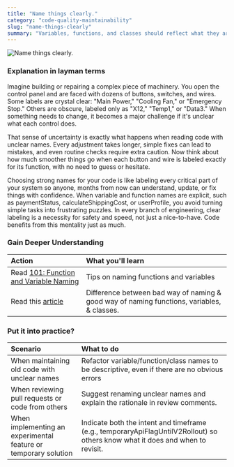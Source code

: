 ```yaml
---
title: "Name things clearly."
category: "code-quality-maintainability"
slug: "name-things-clearly"
summary: "Variables, functions, and classes should reflect what they are or do -- your future teammates (and self) will thank you."
---
```

![Name things clearly.](/principles/name-things-clearly/comic.png)

### Explanation in layman terms

Imagine building or repairing a complex piece of machinery. You open the control panel and are faced with dozens of buttons, switches, and wires. Some labels are crystal clear: "Main Power," "Cooling Fan," or "Emergency Stop." Others are obscure, labeled only as "X12," "Temp1," or "Data3." When something needs to change, it becomes a major challenge if it's unclear what each control does.

That sense of uncertainty is exactly what happens when reading code with unclear names. Every adjustment takes longer, simple fixes can lead to mistakes, and even routine checks require extra caution. Now think about how much smoother things go when each button and wire is labeled exactly for its function, with no need to guess or hesitate.

Choosing strong names for your code is like labeling every critical part of your system so anyone, months from now can understand, update, or fix things with confidence. When variable and function names are explicit, such as paymentStatus, calculateShippingCost, or userProfile, you avoid turning simple tasks into frustrating puzzles. In every branch of engineering, clear labeling is a necessity for safety and speed, not just a nice-to-have. Code benefits from this mentality just as much.

### Gain Deeper Understanding

| Action | What you'll learn |
| :---- | :---- |
| Read [101: Function and Variable Naming](https://engineering.corzent.com/101-function-and-variable-naming-8cde11bdedbc) | Tips on naming functions and variables |
| Read this [article](https://www.freecodecamp.org/news/how-to-write-better-variable-names/) | Difference between bad way of naming & good way of naming functions, variables, & classes. |

### Put it into practice?

| Scenario | What to do |
| :---- | :---- |
| When maintaining old code with unclear names | Refactor variable/function/class names to be descriptive, even if there are no obvious errors |
| When reviewing pull requests or code from others | Suggest renaming unclear names and explain the rationale in review comments. |
| When implementing an experimental feature or temporary solution | Indicate both the intent and timeframe (e.g., temporaryApiFlagUntilV2Rollout) so others know what it does and when to revisit. |
